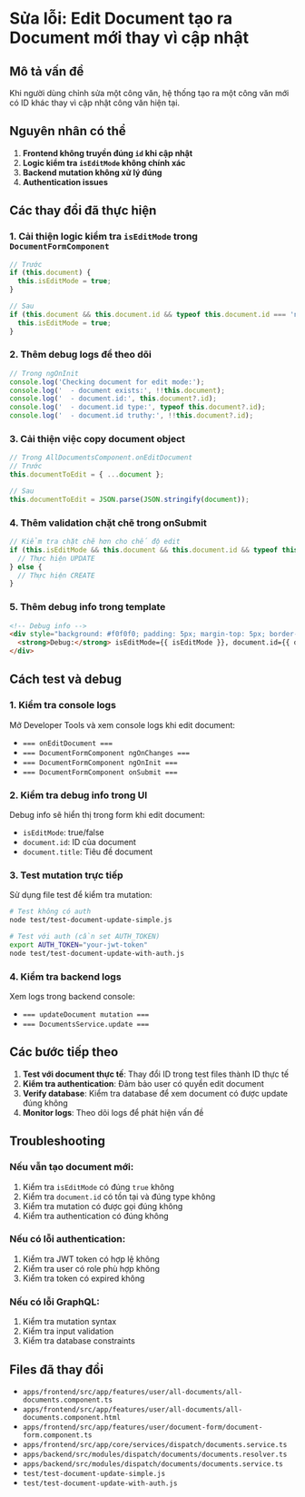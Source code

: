 # Sửa lỗi: Edit Document tạo ra Document mới thay vì cập nhật

## Mô tả vấn đề
Khi người dùng chỉnh sửa một công văn, hệ thống tạo ra một công văn mới có ID khác thay vì cập nhật công văn hiện tại.

## Nguyên nhân có thể
1. **Frontend không truyền đúng `id` khi cập nhật**
2. **Logic kiểm tra `isEditMode` không chính xác**
3. **Backend mutation không xử lý đúng**
4. **Authentication issues**

## Các thay đổi đã thực hiện

### 1. Cải thiện logic kiểm tra `isEditMode` trong `DocumentFormComponent`

```typescript
// Trước
if (this.document) {
  this.isEditMode = true;
}

// Sau
if (this.document && this.document.id && typeof this.document.id === 'number' && this.document.id > 0) {
  this.isEditMode = true;
}
```

### 2. Thêm debug logs để theo dõi

```typescript
// Trong ngOnInit
console.log('Checking document for edit mode:');
console.log('  - document exists:', !!this.document);
console.log('  - document.id:', this.document?.id);
console.log('  - document.id type:', typeof this.document?.id);
console.log('  - document.id truthy:', !!this.document?.id);
```

### 3. Cải thiện việc copy document object

```typescript
// Trong AllDocumentsComponent.onEditDocument
// Trước
this.documentToEdit = { ...document };

// Sau
this.documentToEdit = JSON.parse(JSON.stringify(document));
```

### 4. Thêm validation chặt chẽ trong onSubmit

```typescript
// Kiểm tra chặt chẽ hơn cho chế độ edit
if (this.isEditMode && this.document && this.document.id && typeof this.document.id === 'number' && this.document.id > 0) {
  // Thực hiện UPDATE
} else {
  // Thực hiện CREATE
}
```

### 5. Thêm debug info trong template

```html
<!-- Debug info -->
<div style="background: #f0f0f0; padding: 5px; margin-top: 5px; border-radius: 3px; font-size: 11px;">
  <strong>Debug:</strong> isEditMode={{ isEditMode }}, document.id={{ document?.id }}, document.title={{ document?.title }}
</div>
```

## Cách test và debug

### 1. Kiểm tra console logs
Mở Developer Tools và xem console logs khi edit document:
- `=== onEditDocument ===`
- `=== DocumentFormComponent ngOnChanges ===`
- `=== DocumentFormComponent ngOnInit ===`
- `=== DocumentFormComponent onSubmit ===`

### 2. Kiểm tra debug info trong UI
Debug info sẽ hiển thị trong form khi edit document:
- `isEditMode`: true/false
- `document.id`: ID của document
- `document.title`: Tiêu đề document

### 3. Test mutation trực tiếp
Sử dụng file test để kiểm tra mutation:

```bash
# Test không có auth
node test/test-document-update-simple.js

# Test với auth (cần set AUTH_TOKEN)
export AUTH_TOKEN="your-jwt-token"
node test/test-document-update-with-auth.js
```

### 4. Kiểm tra backend logs
Xem logs trong backend console:
- `=== updateDocument mutation ===`
- `=== DocumentsService.update ===`

## Các bước tiếp theo

1. **Test với document thực tế**: Thay đổi ID trong test files thành ID thực tế
2. **Kiểm tra authentication**: Đảm bảo user có quyền edit document
3. **Verify database**: Kiểm tra database để xem document có được update đúng không
4. **Monitor logs**: Theo dõi logs để phát hiện vấn đề

## Troubleshooting

### Nếu vẫn tạo document mới:
1. Kiểm tra `isEditMode` có đúng `true` không
2. Kiểm tra `document.id` có tồn tại và đúng type không
3. Kiểm tra mutation có được gọi đúng không
4. Kiểm tra authentication có đúng không

### Nếu có lỗi authentication:
1. Kiểm tra JWT token có hợp lệ không
2. Kiểm tra user có role phù hợp không
3. Kiểm tra token có expired không

### Nếu có lỗi GraphQL:
1. Kiểm tra mutation syntax
2. Kiểm tra input validation
3. Kiểm tra database constraints

## Files đã thay đổi

- `apps/frontend/src/app/features/user/all-documents/all-documents.component.ts`
- `apps/frontend/src/app/features/user/all-documents/all-documents.component.html`
- `apps/frontend/src/app/features/user/document-form/document-form.component.ts`
- `apps/frontend/src/app/core/services/dispatch/documents.service.ts`
- `apps/backend/src/modules/dispatch/documents/documents.resolver.ts`
- `apps/backend/src/modules/dispatch/documents/documents.service.ts`
- `test/test-document-update-simple.js`
- `test/test-document-update-with-auth.js`
